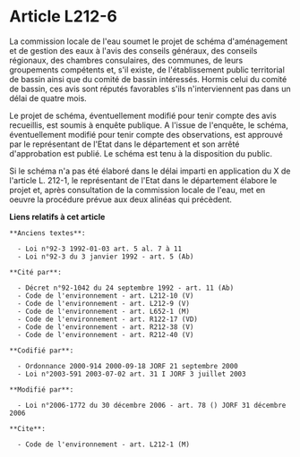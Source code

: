 # Article L212-6

La commission locale de l'eau soumet le projet de schéma d'aménagement et de gestion des eaux à l'avis des conseils généraux,
des conseils régionaux, des chambres consulaires, des communes, de leurs groupements compétents et, s'il existe, de
l'établissement public territorial de bassin ainsi que du comité de bassin intéressés. Hormis celui du comité de bassin, ces
avis sont réputés favorables s'ils n'interviennent pas dans un délai de quatre mois.

Le projet de schéma, éventuellement modifié pour tenir compte des avis recueillis, est soumis à enquête publique. A l'issue
de l'enquête, le schéma, éventuellement modifié pour tenir compte des observations, est approuvé par le représentant de
l'Etat dans le département et son arrêté d'approbation est publié. Le schéma est tenu à la disposition du public.

Si le schéma n'a pas été élaboré dans le délai imparti en application du X de l'article L. 212-1, le représentant de l'Etat
dans le département élabore le projet et, après consultation de la commission locale de l'eau, met en oeuvre la procédure
prévue aux deux alinéas qui précèdent.

**Liens relatifs à cet article**

	**Anciens textes**:

	  - Loi n°92-3 1992-01-03 art. 5 al. 7 à 11
	  - Loi n°92-3 du 3 janvier 1992 - art. 5 (Ab)

	**Cité par**:

	  - Décret n°92-1042 du 24 septembre 1992 - art. 11 (Ab)
	  - Code de l'environnement - art. L212-10 (V)
	  - Code de l'environnement - art. L212-9 (V)
	  - Code de l'environnement - art. L652-1 (M)
	  - Code de l'environnement - art. R122-17 (VD)
	  - Code de l'environnement - art. R212-38 (V)
	  - Code de l'environnement - art. R212-40 (V)

	**Codifié par**:

	  - Ordonnance 2000-914 2000-09-18 JORF 21 septembre 2000
	  - Loi n°2003-591 2003-07-02 art. 31 I JORF 3 juillet 2003

	**Modifié par**:

	  - Loi n°2006-1772 du 30 décembre 2006 - art. 78 () JORF 31 décembre 2006

	**Cite**:

	  - Code de l'environnement - art. L212-1 (M)
